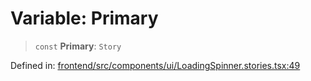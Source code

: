 # Variable: Primary

> `const` **Primary**: `Story`

Defined in: [frontend/src/components/ui/LoadingSpinner.stories.tsx:49](https://github.com/lsendel/sass/blob/ca8b2b87627589617e0de57047e1f50d53e78078/frontend/src/components/ui/LoadingSpinner.stories.tsx#L49)
